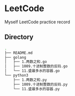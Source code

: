 # LeetCode
Myself LeetCode practice record

## Directory
``` bash
.
├── README.md
├── golang
│   ├── 1.两数之和.go
│   ├── 1009.十进制整数的反码.go
│   └── 11.盛最多水的容器.go
└── python3
    ├── 1.两数之和.py
    ├── 1009.十进制整数的反码.py
    └── 11.盛最多水的容器.py
```
